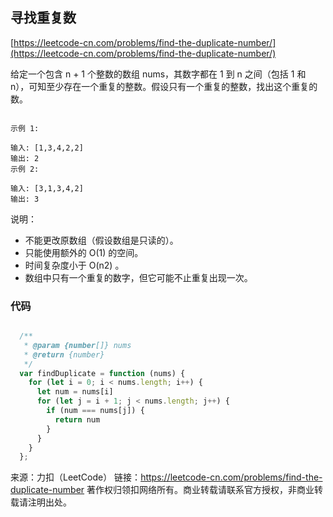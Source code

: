 ## 寻找重复数

[https://leetcode-cn.com/problems/find-the-duplicate-number/](https://leetcode-cn.com/problems/find-the-duplicate-number/)




给定一个包含 n + 1 个整数的数组 nums，其数字都在 1 到 n 之间（包括 1 和 n），可知至少存在一个重复的整数。假设只有一个重复的整数，找出这个重复的数。

```

示例 1:

输入: [1,3,4,2,2]
输出: 2
示例 2:

输入: [3,1,3,4,2]
输出: 3

```

说明：

* 不能更改原数组（假设数组是只读的）。
* 只能使用额外的 O(1) 的空间。
* 时间复杂度小于 O(n2) 。
* 数组中只有一个重复的数字，但它可能不止重复出现一次。



### 代码

```javascript

  /**
   * @param {number[]} nums
   * @return {number}
   */
  var findDuplicate = function (nums) {
    for (let i = 0; i < nums.length; i++) {
      let num = nums[i]
      for (let j = i + 1; j < nums.length; j++) {
        if (num === nums[j]) {
          return num
        }
      }
    }
  };

```




来源：力扣（LeetCode）
链接：https://leetcode-cn.com/problems/find-the-duplicate-number
著作权归领扣网络所有。商业转载请联系官方授权，非商业转载请注明出处。
